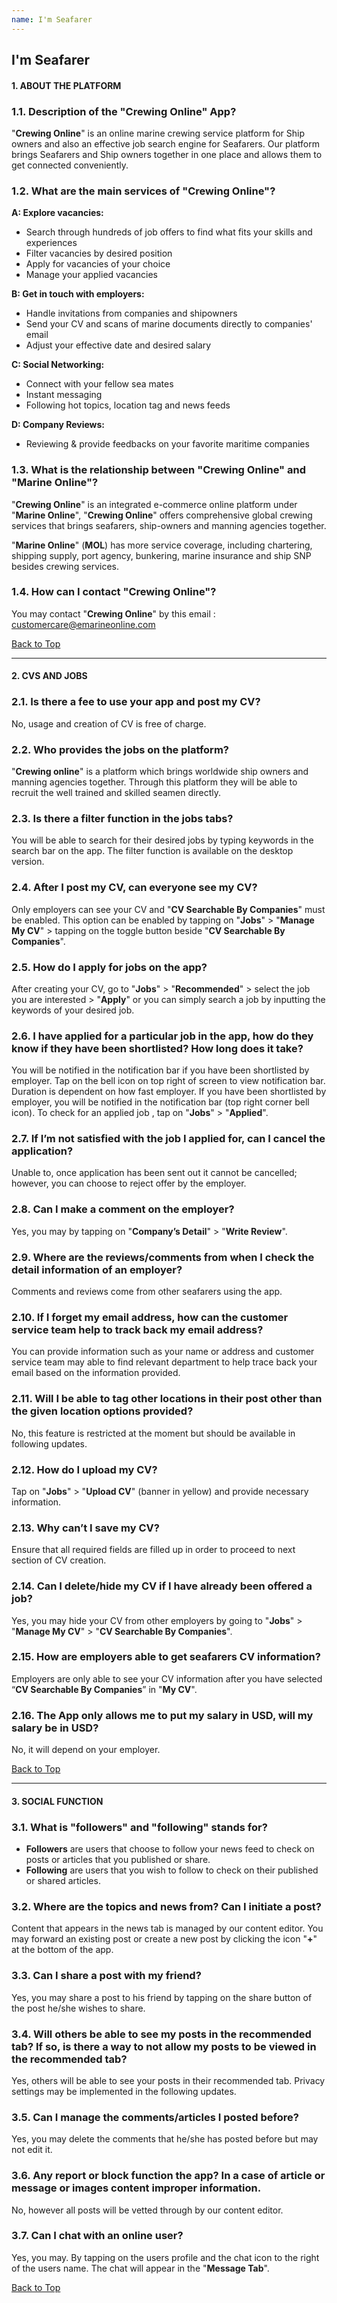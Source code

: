 ```yaml
---
name: I'm Seafarer
---
```


## I'm Seafarer


#### 1. ABOUT THE PLATFORM


### 1.1. Description of the "Crewing Online" App?

"**Crewing Online**" is an online marine crewing service platform for Ship owners and also an effective job search engine for Seafarers. Our platform brings Seafarers and Ship owners together in one place and allows them to get connected conveniently.


### 1.2. What are the main services of "Crewing Online"?

**A: Explore vacancies:**

- Search through hundreds of job offers to find what fits your skills and experiences 
- Filter vacancies by desired position
- Apply for vacancies of your choice
- Manage your applied vacancies

**B: Get in touch with employers:**

- Handle invitations from companies and shipowners
- Send your CV and scans of marine documents directly to companies' email
- Adjust your effective date and desired salary

**C: Social Networking:**

- Connect with your fellow sea mates
- Instant messaging 
- Following hot topics, location tag and news feeds

**D: Company Reviews:**

- Reviewing & provide feedbacks on your favorite maritime companies


### 1.3. What is the relationship between "Crewing Online" and "Marine Online"?

"**Crewing Online**" is an integrated e-commerce online platform under "**Marine Online**", "**Crewing Online**" offers comprehensive global crewing services that brings seafarers, ship-owners and manning agencies together. 

"**Marine Online**" (**MOL**) has more service coverage, including chartering, shipping supply, port agency, bunkering, marine insurance and ship SNP besides crewing services.


### 1.4. How can I contact "Crewing Online"?

You may contact "**Crewing Online**" by this email : [customercare@emarineonline.com](mailto:customercare@emarineonline.com)


 [Back to Top](seafarer#)

---

#### 2. CVS AND JOBS


### 2.1. Is there a fee to use your app and post my CV?

No, usage and creation of CV is free of charge.


### 2.2. Who provides the jobs on the platform?

"**Crewing online**" is a platform which brings worldwide ship owners and manning agencies together. Through this platform they will be able to recruit the well trained and skilled seamen directly. 


### 2.3. Is there a filter function in the jobs tabs?

You will be able to search for their desired jobs by typing keywords in the search bar on the app. The filter function is available on the desktop version.


### 2.4. After I post my CV, can everyone see my CV?

Only employers can see your CV and "**CV Searchable By Companies**" must be enabled. This option can be enabled by tapping on "**Jobs**" > "**Manage My CV**" > tapping on the toggle button beside "**CV Searchable By Companies**".


### 2.5. How do I apply for jobs on the app?

After creating your CV, go to "**Jobs**" > "**Recommended**" > select the job you are interested > "**Apply**" or you can simply search a job by inputting the keywords of your desired job.


### 2.6. I have applied for a particular job in the app, how do they know if they have been shortlisted? How long does it take?  

You will be notified in the notification bar if you have been shortlisted by employer. Tap on the bell icon on top right of screen to view notification bar. Duration is dependent on how fast employer. If you have been shortlisted by employer, you will be notified in the notification bar (top right corner bell icon). To check for an applied job , tap on "**Jobs**" > "**Applied**".


### 2.7. If I’m not satisfied with the job I applied for, can I cancel the application?

Unable to, once application has been sent out it cannot be cancelled; however, you can choose to reject offer by the employer.


### 2.8. Can I make a comment on the employer?

Yes, you may by tapping on "**Company’s Detail**" > "**Write Review**".


### 2.9. Where are the reviews/comments from when I check the detail information of an employer?

Comments and reviews come from other seafarers using the app.


### 2.10. If I forget my email address, how can the customer service team help to track back my email address?

You can provide information such as your name or address and customer service team may able to find relevant department to help trace back your email based on the information provided.


### 2.11. Will I be able to tag other locations in their post other than the given location options provided?

No, this feature is restricted at the moment but should be available in following updates.


### 2.12. How do I upload my CV?

Tap on "**Jobs**" > "**Upload CV**" (banner in yellow) and provide necessary information.


### 2.13. Why can’t I save my CV?

Ensure that all required fields are filled up in order to proceed to next section of CV creation.


### 2.14. Can I delete/hide my CV if I have already been offered a job?

Yes, you may hide your CV from other employers by going to "**Jobs**" > "**Manage My CV**" > "**CV Searchable By Companies**". 


### 2.15. How are employers able to get seafarers CV information?

Employers are only able to see your CV information after you have selected  “**CV Searchable By Companies**” in "**My CV**".


### 2.16. The App only allows me to put my salary in USD, will my salary be in USD?

No, it will depend on your employer.


 [Back to Top](seafarer#)


---

#### 3. SOCIAL FUNCTION


### 3.1. What is "followers" and "following" stands for?

- **Followers** are users that choose to follow your news feed to check on posts or articles that you published or share. 
- **Following** are users that you wish to follow to check on their published or shared articles.


### 3.2. Where are the topics and news from? Can I initiate a post?

Content that appears in the news tab is managed by our content editor. You may forward an existing post or create a new post by clicking the icon "**+**" at the bottom of the app.


### 3.3. Can I share a post with my friend?

Yes, you may share a post to his friend by tapping on the share button of the post he/she wishes to share.


### 3.4. Will others be able to see my posts in the recommended tab? If so, is there a way to not allow my posts to be viewed in the recommended tab?

Yes, others will be able to see your posts in their recommended tab. Privacy settings may be implemented in the following updates.


### 3.5. Can I manage the comments/articles I posted before?

Yes, you may delete the comments that he/she has posted before but may not edit it.


### 3.6. Any report or block function the app? In a case of article or message or images content improper information.

No, however all posts will be vetted through by our content editor.


### 3.7. Can I chat with an online user?

Yes, you may. By tapping on the users profile and the chat icon to the right of the users name. The chat will appear in the "**Message Tab**".


 [Back to Top](seafarer#)
 

